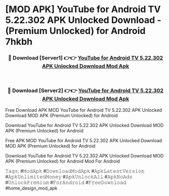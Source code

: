 # [MOD APK] YouTube for Android TV 5.22.302 APK Unlocked Download - (Premium Unlocked) for Android 7hkbh



<div align="center">
<h3>🔴 Download [Server1] 👉👉 <a href="https://momento.my/?title=YouTube_for_Android_TV_5.22.302_APK_Unlocked_Download">YouTube for Android TV 5.22.302 APK Unlocked Download Mod Apk</a></h3><br>

<h3>🔴 Download [Server2] 👉👉 <a href="https://momento.my/?title=YouTube_for_Android_TV_5.22.302_APK_Unlocked_Download">YouTube for Android TV 5.22.302 APK Unlocked Download Mod Apk</a></h3>
</div>



Free Download APK MOD YouTube for Android TV 5.22.302 APK Unlocked Download MOD APK (Premium Unlocked) for Android

Download YouTube for Android TV 5.22.302 APK Unlocked Download MOD APK (Premium Unlocked) for Android

Free APK MOD YouTube for Android TV 5.22.302 APK Unlocked Download MOD APK (Premium Unlocked) for Android

Download YouTube for Android TV 5.22.302 APK Unlocked Download MOD APK (Premium Unlocked) for Android Mod For Android

𝚃𝚊𝚐𝚜: #𝙼𝚘𝚍𝙰𝚙𝚔 #𝙳𝚘𝚠𝚗𝚕𝚘𝚊𝚍𝙼𝚘𝚍𝙰𝚙𝚔 #𝙰𝚙𝚔𝙻𝚊𝚝𝚎𝚜𝚝𝚅𝚎𝚛𝚜𝚒𝚘𝚗 #𝙰𝚙𝚔𝚄𝚗𝚕𝚒𝚖𝚒𝚝𝚎𝚍𝙼𝚘𝚗𝚎𝚢 #𝙰𝚙𝚔𝚄𝚗𝚕𝚘𝚌𝚔𝙰𝚕𝚕 #𝙰𝚙𝚔𝙽𝚘𝙰𝚍𝚜 #𝚄𝚗𝚕𝚘𝚌𝚔𝙿𝚛𝚎𝚖𝚒𝚞𝚖 #𝙵𝚘𝚛𝙰𝚗𝚍𝚛𝚘𝚒𝚍 #𝙵𝚛𝚎𝚎𝙳𝚘𝚠𝚗𝚕𝚘𝚊𝚍 #home_design_mod_apk

